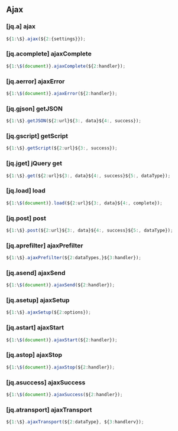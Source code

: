 ## Ajax

### [jq.a] ajax

```javascript
${1:\$}.ajax(${2:{settings}});
```

### [jq.acomplete] ajaxComplete

```javascript
${1:\$(document)}.ajaxComplete(${2:handler});
```

### [jq.aerror] ajaxError

```javascript
${1:\$(document)}.ajaxError(${2:handler});
```

### [jq.gjson] getJSON

```javascript
${1:\$}.getJSON(${2:url}${3:, data}${4:, success});
```

### [jq.gscript] getScript

```javascript
${1:\$}.getScript(${2:url}${3:, success});
```

### [jq.jget] jQuery get

```javascript
${1:\$}.get(${2:url}${3:, data}${4:, success}${5:, dataType});
```

### [jq.load] load

```javascript
${1:\$(document)}.load(${2:url}${3:, data}${4:, complete});
```

### [jq.post] post

```javascript
${1:\$}.post(${2:url}${3:, data}${4:, success}${5:, dataType});
```

### [jq.aprefilter] ajaxPrefilter

```javascript
${1:\$}.ajaxPrefilter(${2:dataTypes,}${3:handler});
```

### [jq.asend] ajaxSend

```javascript
${1:\$(document)}.ajaxSend(${2:handler});
```

### [jq.asetup] ajaxSetup

```javascript
${1:\$}.ajaxSetup(${2:options});
```

### [jq.astart] ajaxStart

```javascript
${1:\$(document)}.ajaxStart(${2:handler});
```

### [jq.astop] ajaxStop

```javascript
${1:\$(document)}.ajaxStop(${2:handler});
```

### [jq.asuccess] ajaxSuccess

```javascript
${1:\$(document)}.ajaxSuccess(${2:handler});
```

### [jq.atransport] ajaxTransport

```javascript
${1:\$}.ajaxTransport(${2:dataType}, ${3:handlerv});
```
